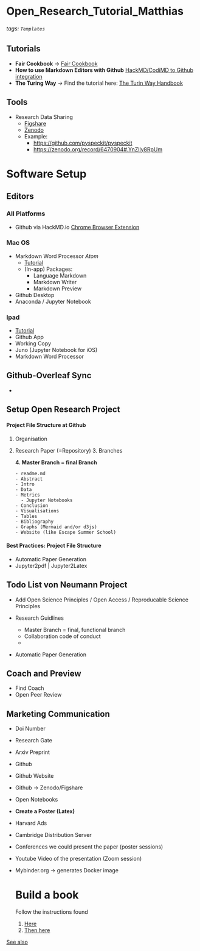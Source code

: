 # Open_Research_Tutorial_Matthias

###### tags: `Templates`


## Tutorials
- **Fair Cookbook** -> [Fair Cookbook](https://faircookbook.elixir-europe.org)
- **How to use Markdown Editors with Github** [HackMD/CodiMD to Github integration](https://faircookbook.elixir-europe.org/content/recipes/help/how-to-create-recipe-with-hackmd.html) 
- **The Turing Way** -> Find the tutorial here: [The Turin Way Handbook](https://the-turing-way.netlify.app/welcome)

## Tools
- Research Data Sharing
    * [Figshare](https://figshare.com)
    * [Zenodo](https://zenodo.org/record/5103176#.YnZ5Xy8RpUk)
    * Example:
        * https://github.com/pyspeckit/pyspeckit
        * https://zenodo.org/record/6470904#.YnZlly8RpUm


# Software Setup
## Editors

### All Platforms
- Github via HackMD.io [Chrome Browser Extension](https://chrome.google.com/webstore/detail/hackmd-it/cnephjboabhkldgfpdokefccdofncdjh)

### Mac OS
- Markdown Word Processor *Atom*
  - [Tutorial](https://www.portent.com/blog/content/atom-markdown.htm)
  - (In-app) Packages:
    - Language Markdown
    - Markdown Writer
    - Markdown Preview
- Github Desktop
- Anaconda / Jupyter Notebook

### Ipad
- [Tutorial](https://thesweetsetup.com/ulysses-collaborate-writing/#setting-up-ulysses-on-iosipados)
- Github App
- Working Copy
- Juno (Jupyter Notebook for iOS)
- Markdown Word Processor

## Github-Overleaf Sync
- 

## Setup Open Research Project

#### Project File Structure at Github
1. Organisation
  2. Research Paper (=Repository)
    3. Branches

       **4. Master Branch = final Branch**

         - readme.md
         - Abstract
         - Intro
         - Data
         - Metrics
           - Jupyter Notebooks
         - Conclusion
         - Visualisations
         - Tables
         - Bibliography
         - Graphs (Mermaid and/or d3js)
         - Website (like Escape Summer School)


#### Best Practices: Project File Structure
- Automatic Paper Generation
- Jupyter2pdf | Jupyter2Latex




## Todo List von Neumann Project
- Add Open Science Principles / Open Access / Reproducable Science Principles
- Research Guidlines
  - Master Branch = final, functional branch
  - Collaboration code of conduct
  -

- Automatic Paper Generation

## Coach and Preview
- Find Coach
- Open Peer Review



## Marketing Communication
- Doi Number
- Research Gate
- Arxiv Preprint
- Github
- Github Website
- Github -> Zenodo/Figshare
- Open Notebooks
- **Create a Poster (Latex)**
- Harvard Ads
- Cambridge Distribution Server
- Conferences we could present the paper (poster sessions)
- Youtube Video of the presentation (Zoom session)

- Mybinder.org
  -> generates Docker image


  # Build a book
  Follow the instructions found
  1) [Here](https://github.com/alan-turing-institute/the-turing-way/tree/main/book)
  2) [Then here](https://jupyterbook.org/en/stable/advanced/pdf.html)

[See also](#Software-Setup)
